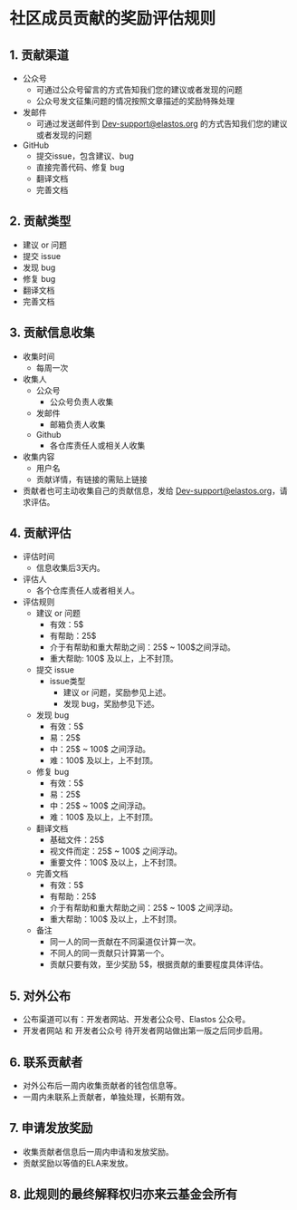 # 社区成员贡献的奖励评估规则

## 1. 贡献渠道

* 公众号
  * 可通过公众号留言的方式告知我们您的建议或者发现的问题
  * 公众号发文征集问题的情况按照文章描述的奖励特殊处理
* 发邮件
  * 可通过发送邮件到 Dev-support@elastos.org 的方式告知我们您的建议或者发现的问题
* GitHub
  * 提交issue，包含建议、bug
  * 直接完善代码、修复 bug
  * 翻译文档
  * 完善文档

## 2. 贡献类型

* 建议 or 问题
* 提交 issue
* 发现 bug
* 修复 bug
* 翻译文档
* 完善文档

## 3. 贡献信息收集

* 收集时间
  * 每周一次
* 收集人
  * 公众号
    * 公众号负责人收集
  * 发邮件
    * 邮箱负责人收集
  * Github
    * 各仓库责任人或相关人收集
* 收集内容
  * 用户名
  * 贡献详情，有链接的需贴上链接
* 贡献者也可主动收集自己的贡献信息，发给 Dev-support@elastos.org，请求评估。

## 4. 贡献评估

* 评估时间
  * 信息收集后3天内。
* 评估人
  * 各个仓库责任人或者相关人。
* 评估规则
  * 建议 or 问题
    * 有效：5$
    * 有帮助：25$
    * 介于有帮助和重大帮助之间：25$ ~ 100$之间浮动。
    * 重大帮助: 100$ 及以上，上不封顶。
  * 提交 issue
    * issue类型
      * 建议 or 问题，奖励参见上述。
      * 发现 bug，奖励参见下述。
  * 发现 bug
    * 有效：5$
    * 易：25$
    * 中：25$ ~ 100$ 之间浮动。
    * 难：100$ 及以上，上不封顶。
  * 修复 bug
    * 有效：5$
    * 易：25$
    * 中：25$ ~ 100$ 之间浮动。
    * 难：100$ 及以上，上不封顶。
  * 翻译文档
    * 基础文件：25$
    * 视文件而定：25$ ~ 100$ 之间浮动。
    * 重要文件：100$ 及以上，上不封顶。
  * 完善文档
    * 有效：5$
    * 有帮助：25$
    * 介于有帮助和重大帮助之间：25$ ~ 100$ 之间浮动。
    * 重大帮助：100$ 及以上，上不封顶。
  * 备注
    * 同一人的同一贡献在不同渠道仅计算一次。
    * 不同人的同一贡献只计算第一个。
    * 贡献只要有效，至少奖励 5$，根据贡献的重要程度具体评估。

## 5. 对外公布

* 公布渠道可以有：开发者网站、开发者公众号、Elastos 公众号。
* 开发者网站 和 开发者公众号 待开发者网站做出第一版之后同步启用。

## 6. 联系贡献者

* 对外公布后一周内收集贡献者的钱包信息等。
* 一周内未联系上贡献者，单独处理，长期有效。

## 7. 申请发放奖励

* 收集贡献者信息后一周内申请和发放奖励。
* 贡献奖励以等值的ELA来发放。

## 8. 此规则的最终解释权归亦来云基金会所有